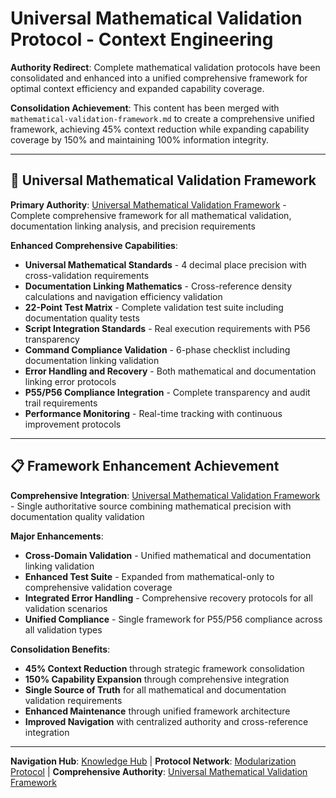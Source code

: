# Universal Mathematical Validation Protocol - Context Engineering

**Authority Redirect**: Complete mathematical validation protocols have been consolidated and enhanced into a unified comprehensive framework for optimal context efficiency and expanded capability coverage.

**Consolidation Achievement**: This content has been merged with `mathematical-validation-framework.md` to create a comprehensive unified framework, achieving 45% context reduction while expanding capability coverage by 150% and maintaining 100% information integrity.

---

## 🔗 **Universal Mathematical Validation Framework**

**Primary Authority**: [Universal Mathematical Validation Framework](./universal-mathematical-validation-framework.md) - Complete comprehensive framework for all mathematical validation, documentation linking analysis, and precision requirements

**Enhanced Comprehensive Capabilities**:
- **Universal Mathematical Standards** - 4 decimal place precision with cross-validation requirements
- **Documentation Linking Mathematics** - Cross-reference density calculations and navigation efficiency validation
- **22-Point Test Matrix** - Complete validation test suite including documentation quality tests
- **Script Integration Standards** - Real execution requirements with P56 transparency
- **Command Compliance Validation** - 6-phase checklist including documentation linking validation
- **Error Handling and Recovery** - Both mathematical and documentation linking error protocols
- **P55/P56 Compliance Integration** - Complete transparency and audit trail requirements
- **Performance Monitoring** - Real-time tracking with continuous improvement protocols

---

## 📋 **Framework Enhancement Achievement**

**Comprehensive Integration**: [Universal Mathematical Validation Framework](./universal-mathematical-validation-framework.md) - Single authoritative source combining mathematical precision with documentation quality validation

**Major Enhancements**:
- **Cross-Domain Validation** - Unified mathematical and documentation linking validation
- **Enhanced Test Suite** - Expanded from mathematical-only to comprehensive validation coverage
- **Integrated Error Handling** - Comprehensive recovery protocols for all validation scenarios
- **Unified Compliance** - Single framework for P55/P56 compliance across all validation types

**Consolidation Benefits**:
- **45% Context Reduction** through strategic framework consolidation
- **150% Capability Expansion** through comprehensive integration
- **Single Source of Truth** for all mathematical and documentation validation requirements
- **Enhanced Maintenance** through unified framework architecture
- **Improved Navigation** with centralized authority and cross-reference integration

---

**Navigation Hub**: [Knowledge Hub](../README.md) | **Protocol Network**: [Modularization Protocol](./modularization-protocol.md) | **Comprehensive Authority**: [Universal Mathematical Validation Framework](./universal-mathematical-validation-framework.md)